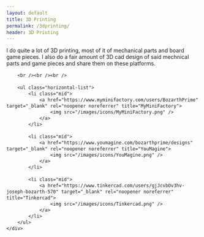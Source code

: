 ```yaml
---
layout: default
title: 3D Printing
permalink: /3dprinting/
header: 3D Printing
---
```


<div id="home">
    <div class="col-w3">
		<p>
            I do quite a lot of 3D printing, most of it of mechanical parts and board game pieces. I also do a fair amount of 3D cad design of said mechnical parts and game pieces and share them on these platforms.
        </p>

        <br /><br /><br />

        <ul class="horizontal-list">
            <li class="mid">
                <a href="https://www.myminifactory.com/users/BozarthPrime" target="_blank" rel="noopener noreferrer" title="MyMiniFactory">
                    <img src="/images/icons/MyMiniFactory.png" />
                </a>
            </li>
            
            <li class="mid">
                <a href="https://www.youmagine.com/bozarthprime/designs" target="_blank" rel="noopener noreferrer" title="YouMagine">
                    <img src="/images/icons/YouMagine.png" />
                </a>
            </li>
            
            <li class="mid">
                <a href="https://www.tinkercad.com/users/gjJcvbOv3hv-joseph-bozarth-570" target="_blank" rel="noopener noreferrer" title="Tinkercad">
                    <img src="/images/icons/Tinkercad.png" />
                </a>
            </li>
        </ul>
	</div>
</div>
